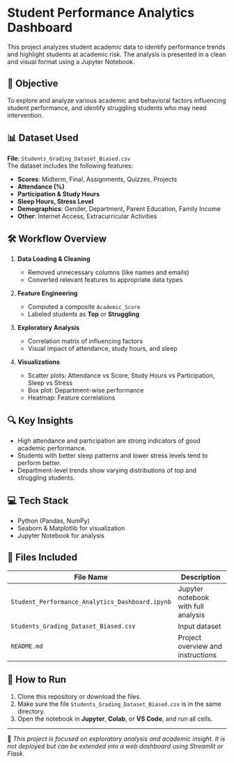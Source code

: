 # Student Performance Analytics Dashboard

This project analyzes student academic data to identify performance trends and highlight students at academic risk. The analysis is presented in a clean and visual format using a Jupyter Notebook.

## 📌 Objective

To explore and analyze various academic and behavioral factors influencing student performance, and identify struggling students who may need intervention.

## 📊 Dataset Used

**File**: `Students_Grading_Dataset_Biased.csv`  
The dataset includes the following features:

- **Scores**: Midterm, Final, Assignments, Quizzes, Projects
- **Attendance (%)**
- **Participation & Study Hours**
- **Sleep Hours, Stress Level**
- **Demographics**: Gender, Department, Parent Education, Family Income
- **Other**: Internet Access, Extracurricular Activities

## 🛠️ Workflow Overview

1. **Data Loading & Cleaning**
   - Removed unnecessary columns (like names and emails)
   - Converted relevant features to appropriate data types

2. **Feature Engineering**
   - Computed a composite `Academic_Score`
   - Labeled students as **Top** or **Struggling**

3. **Exploratory Analysis**
   - Correlation matrix of influencing factors
   - Visual impact of attendance, study hours, and sleep

4. **Visualizations**
   - Scatter plots: Attendance vs Score, Study Hours vs Participation, Sleep vs Stress
   - Box plot: Department-wise performance
   - Heatmap: Feature correlations

## 🔍 Key Insights

- High attendance and participation are strong indicators of good academic performance.
- Students with better sleep patterns and lower stress levels tend to perform better.
- Department-level trends show varying distributions of top and struggling students.

## 💻 Tech Stack

- Python (Pandas, NumPy)
- Seaborn & Matplotlib for visualization
- Jupyter Notebook for analysis

## 📁 Files Included

| File Name                                     | Description                                |
|----------------------------------------------|--------------------------------------------|
| `Student_Performance_Analytics_Dashboard.ipynb` | Jupyter notebook with full analysis         |
| `Students_Grading_Dataset_Biased.csv`          | Input dataset                               |
| `README.md`                                  | Project overview and instructions           |

## 🚀 How to Run

1. Clone this repository or download the files.
2. Make sure the file `Students_Grading_Dataset_Biased.csv` is in the same directory.
3. Open the notebook in **Jupyter**, **Colab**, or **VS Code**, and run all cells.

---

📌 *This project is focused on exploratory analysis and academic insight. It is not deployed but can be extended into a web dashboard using Streamlit or Flask.*

